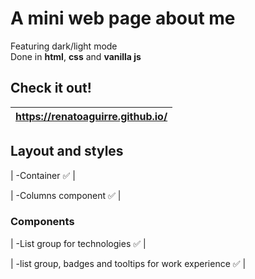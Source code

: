 # A mini web page about me
Featuring dark/light mode \
Done in **html**, **css** and **vanilla js**

## Check it out!

| https://renatoaguirre.github.io/  |
|:----------------------------------|



## Layout and styles

| -Container :white_check_mark: |

| -Columns component :white_check_mark:  |

### Components

| -List group for technologies                :white_check_mark: |

| -list group, badges and tooltips for work experience  :white_check_mark: |

